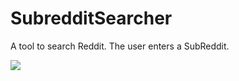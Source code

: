 # SubredditSearcher
A tool to search Reddit.  The user enters a SubReddit.


![](https://media.giphy.com/media/XbCqu8uSVSdngqhJVC/giphy.gif)
